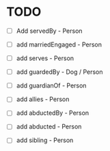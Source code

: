 # TODO
- [ ] Add servedBy - Person
- [ ] add marriedEngaged - Person
- [ ] add serves - Person
- [ ] add guardedBy - Dog / Person
- [ ] add guardianOf - Person
- [ ] add allies - Person
- [ ] add abductedBy - Person
- [ ] add abducted - Person
- [ ] add sibling - Person

